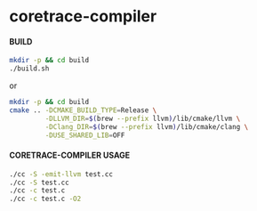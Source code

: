 # coretrace-compiler

#### BUILD

```zsh
mkdir -p && cd build
./build.sh
```

or

```zsh
mkdir -p && cd build
cmake .. -DCMAKE_BUILD_TYPE=Release \
         -DLLVM_DIR=$(brew --prefix llvm)/lib/cmake/llvm \
         -DClang_DIR=$(brew --prefix llvm)/lib/cmake/clang \
         -DUSE_SHARED_LIB=OFF
```

#### CORETRACE-COMPILER USAGE

```zsh
./cc -S -emit-llvm test.cc
./cc -S test.cc
./cc -c test.c
./cc -c test.c -O2
```
